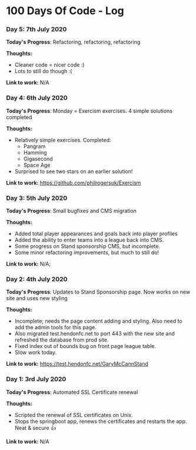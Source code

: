 # 100 Days Of Code - Log

### Day 5: 7th July 2020

**Today's Progress**: Refactoring, refactoring, refactoring

**Thoughts:** 
- Cleaner code = nicer code :)
- Lots to still do though :(

**Link to work:** N/A


### Day 4: 6th July 2020

**Today's Progress**: Monday = Exercism exercises. 4 simple solutions completed

**Thoughts:** 
- Relatively simple exercises. Completed:
  - Pangram
  - Hamming
  - Gigasecond
  - Space Age
- Surprised to see two stars on an earlier solution!

**Link to work:** https://github.com/philrogersuk/Exercism


### Day 3: 5th July 2020

**Today's Progress**: Small bugfixes and CMS migration

**Thoughts:** 
- Added total player appearances and goals back into player profiles
- Added the ability to enter teams into a league back into CMS.
- Some progress on Stand sponsorship CMS, but incomplete.
- Some minor refactoring improvements, but much to still do!

**Link to work:** N/A;


### Day 2: 4th July 2020

**Today's Progress**: Updates to Stand Sponsorship page. Now works on new site and uses new styling

**Thoughts:** 
- Incomplete; needs the page content adding and styling. Also need to add the admin tools for this page.
- Also migrated test.hendonfc.net to port 443 with the new site and refreshed the database from prod site.
- Fixed index out of bounds bug on front page league table.
- Slow work today.

**Link to work:** https://test.hendonfc.net/GaryMcCannStand


### Day 1: 3rd July 2020

**Today's Progress**: Automated SSL Certificate renewal

**Thoughts:** 
- Scripted the renewal of SSL certificates on Unix.
- Stops the springboot app, renews the certificates and restarts the app. Neat & secure :+1:

**Link to work:** N/A

